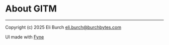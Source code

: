 # About GITM
---

Copyright (c) 2025 Eli Burch <eli.burch@burchbytes.com>

UI made with [Fyne](https://fyne.io)
